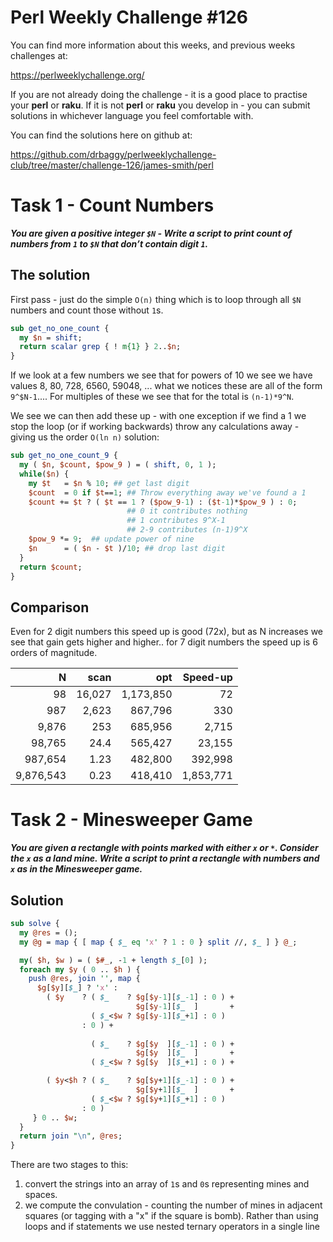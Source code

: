 # Perl Weekly Challenge #126

You can find more information about this weeks, and previous weeks challenges at:

  https://perlweeklychallenge.org/

If you are not already doing the challenge - it is a good place to practise your
**perl** or **raku**. If it is not **perl** or **raku** you develop in - you can
submit solutions in whichever language you feel comfortable with.

You can find the solutions here on github at:

https://github.com/drbaggy/perlweeklychallenge-club/tree/master/challenge-126/james-smith/perl

# Task 1 - Count Numbers

***You are given a positive integer `$N` - Write a script to print count of numbers from `1` to `$N` that don’t contain digit `1`.***

## The solution

First pass - just do the simple `O(n)` thing which is to loop through all `$N` numbers and count those without `1`s.

```perl
sub get_no_one_count {
  my $n = shift;
  return scalar grep { ! m{1} } 2..$n;
}
```

If we look at a few numbers we see that for powers of 10 we see we have values 8, 80, 728, 6560, 59048, ... what we notices these are all of the form `9^$N-1`.... For multiples of these we see that for the total is `(n-1)*9^N`.

We see we can then add these up - with one exception if we find a 1 we stop the loop (or if working backwards) throw any calculations away - giving us the order `O(ln n)` solution:

```perl
sub get_no_one_count_9 {
  my ( $n, $count, $pow_9 ) = ( shift, 0, 1 );
  while($n) {
    my $t   = $n % 10; ## get last digit
    $count  = 0 if $t==1; ## Throw everything away we've found a 1
    $count += $t ? ( $t == 1 ? ($pow_9-1) : ($t-1)*$pow_9 ) : 0;
                          ## 0 it contributes nothing
                          ## 1 contributes 9^X-1
                          ## 2-9 contributes (n-1)9^X
    $pow_9 *= 9;  ## update power of nine
    $n      = ( $n - $t )/10; ## drop last digit
  }
  return $count;
}
```

## Comparison
Even for 2 digit numbers this speed up is good (72x), but as N increases
we see that gain gets higher and higher.. for 7 digit numbers the speed
up is 6 orders of magnitude.

| N         | scan      | opt       | Speed-up   |
| --------: | --------: | --------: | ---------: |
|        98 | 16,027    | 1,173,850 |        72  |
|       987 |  2,623    |   867,796 |       330  |
|     9,876 |    253    |   685,956 |     2,715  |
|    98,765 |     24.4  |   565,427 |    23,155  |
|   987,654 |      1.23 |   482,800 |   392,998  |
| 9,876,543 |      0.23 |   418,410 | 1,853,771  |

# Task 2 - Minesweeper Game

***You are given a rectangle with points marked with either `x` or `*`. Consider the `x` as a land mine. Write a script to print a rectangle with numbers and `x` as in the Minesweeper game.***

## Solution

```perl
sub solve {
  my @res = ();
  my @g = map { [ map { $_ eq 'x' ? 1 : 0 } split //, $_ ] } @_;

  my( $h, $w ) = ( $#_, -1 + length $_[0] );
  foreach my $y ( 0 .. $h ) {
    push @res, join '', map {
      $g[$y][$_] ? 'x' :
        ( $y    ? ( $_    ? $g[$y-1][$_-1] : 0 ) +
                            $g[$y-1][$_  ]       +
                  ( $_<$w ? $g[$y-1][$_+1] : 0 )
                : 0 ) +
                
                  ( $_    ? $g[$y  ][$_-1] : 0 ) +
                            $g[$y  ][$_  ]       +
                  ( $_<$w ? $g[$y  ][$_+1] : 0 ) +

        ( $y<$h ? ( $_    ? $g[$y+1][$_-1] : 0 ) +
                            $g[$y+1][$_  ]       +
                  ( $_<$w ? $g[$y+1][$_+1] : 0 )
                : 0 )
     } 0 .. $w;
  }
  return join "\n", @res;
}
```

There are two stages to this:

 1. convert the strings into an array of `1`s and `0`s representing mines and spaces.
 2. we compute the convulation - counting the number of mines in adjacent squares (or tagging with a "x" if the square is bomb).
   Rather than using loops and if statements we use nested ternary operators in a single line

